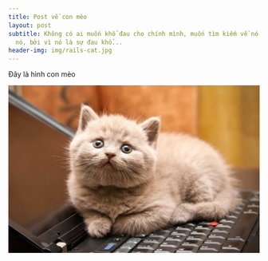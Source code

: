 ```yaml
---
title: Post về con mèo
layout: post
subtitle: Không có ai muốn khổ đau cho chính mình, muốn tìm kiếm về nó và muốn có
  nó, bởi vì nó là sự đau khổ...
header-img: img/rails-cat.jpg
---
```


Đây là hình con mèo

![Meo meo](/img/rails-cat.jpg)